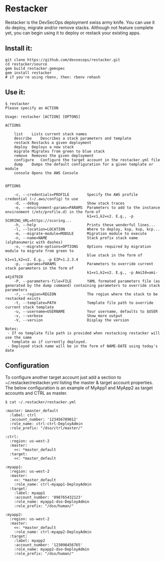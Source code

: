 Restacker
=======
Restacker is the DevSecOps deployment swiss army knife. You can use it do deploy,
migrate and/or remove stacks. Although not feature complete yet, you can begin
using it to deploy or restack your existing apps.

Install it:
--------------
````
git clone https://github.com/devsecops/restacker.git
cd restacker/source
gem build restacker.gemspec
gem install restacker
# if you're using rbenv, then: rbenv rehash
````

Use it:
--------------
````
$ restacker
Please specify an ACTION

Usage: restacker [ACTION] [OPTONS]

ACTIONS

    list	Lists current stack names
    describe	Describes a stack parameters and template
    restack	Restacks a given deployment
    deploy	Deploys a new stack
    migrate	Migrates from green to blue stack
    remove	Removes the given deployment
    configure	Configure the target account in the restacker.yml file
    dump	Dumps the default configuration for a given template or module
    console	Opens the AWS Console


OPTIONS

    -c, --credentials=PROFILE        Specify the AWS profile credential (~/.aws/config) to use
    -d, --debug                      Show stack traces
    -e, --environment-params=PARAMS  Parameters to add to the instance environment (/etc/profile.d) in the form of
                                     k1=v1,k2=v2. E.g., -p SCORING_URL=https://scoring...
    -h, --help                       Prints these wonderful lines...
    -l, --location=LOCATION          Where to deploy, ksp, kvp, kcp...
    -m, --migrate-module=MODULE      Migration module to execute
    -n, --name=NAME                  Stack prefix stack name (alphanumeric with dashes)
    -o, --migrate-options=OPTIONS    Options required by migration module to migrate from green to
                                     blue stack in the form of k1=v1,k2=v2. E.g., -p EIP=1.2.3.4
    -p, --params=PARAMS              Parameters to override current stack parameters in the form of
                                     k1=v1,k2=v2. E.g., -p AmiId=ami-a4jd7928
    -P, --parameters-file=FILE       YAML formated parameters file (as generated by the dump command) containing parameters to override stack parameters
    -r, --region=REGION              The region where the stack to be restacked exists
    -t, --template=PATH              Template file path to override current stack template
    -u, --username=USERNAME          Your username, defaults to $USER
    -v, --verbose                    Show more output
    -V, --version                    Display the version

Notes:
 - If no template file path is provided when restacking restacker will use the same
   template as if currently deployed.
 - Deployed stack name will be in the form of NAME-DATE using today's date
 ````

Configuration
--------------
To configure another target account
just add a section to ~/.restacker/restacker.yml listing the master & target
account properties.  
The below configuration is an example of MyApp1 and MyApp2 as
target accounts and CTRL as master.

```
$ cat ~/.restacker/restacker.yml

:master: &master_default
  :label: ctrl
  :account_number: '123456789012'
  :role_name: ctrl-ctrl-DeployAdmin
  :role_prefix: "/dso/ctrl/master/"

:ctrl:
  :region: us-west-2
  :master:
    <<: *master_default
  :target:
    <<: *master_default

:myapp1:
  :region: us-west-2
  :master:
    <<: *master_default
    :role_name: ctrl-myapp1-DeployAdmin
  :target:
    :label: myapp1
    :account_number: '098765432123'
    :role_name: myapp1-dso-DeployAdmin
    :role_prefix: "/dso/human/"

:myapp2:
  :region: us-west-2
  :master:
    <<: *master_default
    :role_name: ctrl-myapp2-DeployAdmin
  :target:
    :label: myapp2
    :account_number: '123098456765'
    :role_name: myapp2-dso-DeployAdmin
    :role_prefix: "/dso/human/"

```
